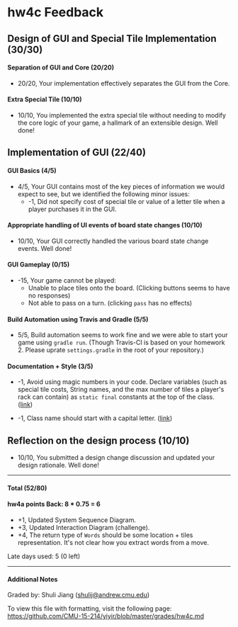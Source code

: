 hw4c Feedback
============


## Design of GUI and Special Tile Implementation (30/30)

#### Separation of GUI and Core (20/20) 
  * 20/20, Your implementation effectively separates the GUI from the Core. 

#### Extra Special Tile (10/10)
  * 10/10, You implemented the extra special tile without needing to modify the core logic of your game, a hallmark of an extensible design. Well done!

## Implementation of GUI (22/40)

#### GUI Basics (4/5)
  * 4/5, Your GUI contains most of the key pieces of information we would expect to see, but we identified the following minor issues:
    * -1, Did not specify cost of special tile or value of a letter tile when a player purchases it in the GUI.

#### Appropriate handling of UI events of board state changes (10/10)
  * 10/10, Your GUI correctly handled the various board state change events. Well done!

#### GUI Gameplay (0/15)
  * -15, Your game cannot be played:
    * Unable to place tiles onto the board. (Clicking buttons seems to have no responses)
    * Not able to pass on a turn. (clicking `pass` has no effects)

#### Build Automation using Travis and Gradle (5/5)
  * 5/5, Build automation seems to work fine and we were able to start your game using `gradle run`. (Though Travis-CI is based on your homework 2. Please uprate `settings.gradle` in the root of your repository.)

#### Documentation + Style (3/5)
  * -1, Avoid using magic numbers in your code. Declare variables (such as special tile costs, String names, and the max number of tiles a player's rack can contain) as `static final` constants at the top of the class. ([link](https://github.com/CMU-15-214/yiyir/blob/master/homework/4/src/main/java/edu/cmu/cs/cs214/hw4/gui/Main.java))

  * -1, Class name should start with a capital letter. ([link](https://github.com/CMU-15-214/yiyir/blob/master/homework/4/src/main/java/edu/cmu/cs/cs214/hw4/gui/startScrabble.java))

## Reflection on the design process (10/10)
  * 10/10, You submitted a design change discussion and updated your design rationale. Well done!


---

#### Total (52/80)

#### hw4a points Back: 8 * 0.75 = 6
  * +1, Updated System Sequence Diagram.
  * +3, Updated Interaction Diagram (challenge).
  * +4, The return type of `Words` should be some location + tiles representation. It's not clear how you extract words from a move.


Late days used: 5 (0 left)

---

#### Additional Notes

Graded by: Shuli Jiang (shulij@andrew.cmu.edu)

To view this file with formatting, visit the following page: https://github.com/CMU-15-214/yiyir/blob/master/grades/hw4c.md


